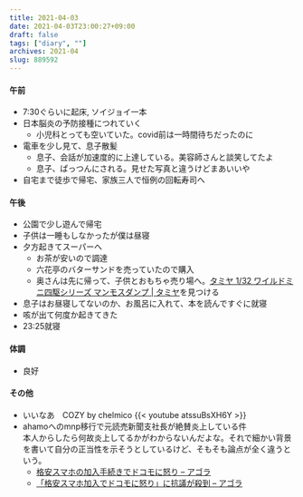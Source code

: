 ```yaml
---
title: 2021-04-03
date: 2021-04-03T23:00:27+09:00
draft: false
tags: ["diary", ""]
archives: 2021-04
slug: 889592
---
```

#### 午前
- 7:30ぐらいに起床, ソイジョイ一本
- 日本脳炎の予防接種につれていく
  - 小児科とっても空いていた。covid前は一時間待ちだったのに
- 電車を少し見て、息子散髪
  - 息子、会話が加速度的に上達している。美容師さんと談笑してたよ
  - 息子、ぱっつんにされる。見せた写真と違うけどまあいいや
- 自宅まで徒歩で帰宅、家族三人で恒例の回転寿司へ
#### 午後
- 公園で少し遊んで帰宅
- 子供は一睡もしなかったが僕は昼寝
- 夕方起きてスーパーへ
  - お茶が安いので調達
  - 六花亭のバターサンドを売っていたので購入
  - 奥さんは先に帰って、子供とおもちゃ売り場へ。[タミヤ 1/32 ワイルドミニ四駆シリーズ マンモスダンプ | タミヤ](https://www.tamiya.com/japan/products/17013/index.html)を見つける
- 息子はお昼寝してないのか、お風呂に入れて、本を読んですぐに就寝
- 咳が出て何度か起きてきた
- 23:25就寝
#### 体調
- 良好
#### その他
- いいなあ　COZY by chelmico
{{< youtube atssuBsXH6Y >}}
- ahamoへのmnp移行で元読売新聞支社長が絶賛炎上している件  
本人からしたら何故炎上してるかがわからないんだよな。それで細かい背景を書いて自分の正当性を示そうとしているけど、そもそも論点が全く違うという。
  - [格安スマホの加入手続きでドコモに怒り – アゴラ](https://agora-web.jp/archives/2050816.html)
  - [「格安スマホ加入でドコモに怒り」に抗議が殺到 – アゴラ](https://agora-web.jp/archives/2050857.html)  
